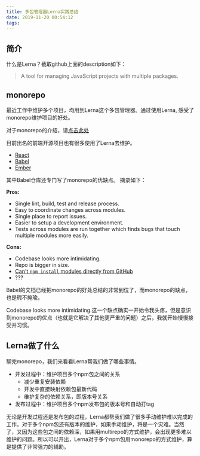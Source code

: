 ```yaml
---
title: 多包管理器Lerna实践总结
date: 2019-11-20 00:54:12
tags:
---
```

## 简介
什么是Lerna？截取github上面的description如下：
> A tool for managing JavaScript projects with multiple packages.

## monorepo
最近工作中维护多个项目，均用到Lerna这个多包管理器。通过使用Lerna, 感受了monorepo维护项目的好处。

对于monorepo的介绍，请[点击此处](https://trunkbaseddevelopment.com/monorepos/)

目前出名的前端开源项目也有很多使用了Lerna去维护。

- [React](https://github.com/facebook/react)
- [Babel](https://github.com/babel/babel)
- [Ember](https://github.com/emberjs/ember.js)

其中Babel仓库还专门写了monorepo的优缺点。
摘录如下：

**Pros:**

 * Single lint, build, test and release process.
 * Easy to coordinate changes across modules.
 * Single place to report issues.
 * Easier to setup a development environment.
 * Tests across modules are run together which finds bugs that touch multiple modules more easily.

**Cons:**

 * Codebase looks more intimidating.
 * Repo is bigger in size.
 * [Can't `npm install` modules directly from GitHub](https://github.com/npm/npm/issues/2974)
 * ???

Babel的文档已经把monorepo的好处总结的非常到位了，而monorepo的缺点，也是瑕不掩瑜。

Codebase looks more intimidating.这一个缺点确实一开始令我头疼，但是意识到monorepo的优点（也就是它解决了其他更严重的问题）之后，我就开始慢慢接受并习惯。

## Lerna做了什么
聊完monorepo，我们来看看Lerna帮我们做了哪些事情。

- 开发过程中：维护项目多个npm包之间的关系
  - 减少重复安装依赖
  - 开发中直接映射依赖包最新代码
  - 维护复杂的依赖关系，即版本号关系
- 发布过程中：维护项目多个npm发布包的版本号和自动打tag

无论是开发过程还是发布包的过程，Lerna都帮我们做了很多手动维护难以完成的工作。对于多个npm包还有版本的维护，如果手动维护，将是一个灾难。当然了，又因为这些包之间的依赖深，如果用multirepo的方式维护，会出现更多难以维护的问题。所以可以开出，Lerna对于多个npm包用monorepo的方式维护，算是提供了非常强力的辅助。

